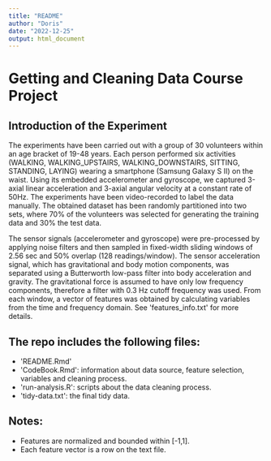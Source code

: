 ```yaml
---
title: "README"
author: "Doris"
date: "2022-12-25"
output: html_document
---
```


# Getting and Cleaning Data Course Project

## Introduction of the Experiment 
The experiments have been carried out with a group of 30 volunteers within an age bracket of 19-48 years. Each person performed six activities (WALKING, WALKING_UPSTAIRS, WALKING_DOWNSTAIRS, SITTING, STANDING, LAYING) wearing a smartphone (Samsung Galaxy S II) on the waist. Using its embedded accelerometer and gyroscope, we captured 3-axial linear acceleration and 3-axial angular velocity at a constant rate of 50Hz. The experiments have been video-recorded to label the data manually. The obtained dataset has been randomly partitioned into two sets, where 70% of the volunteers was selected for generating the training data and 30% the test data. 

The sensor signals (accelerometer and gyroscope) were pre-processed by applying noise filters and then sampled in fixed-width sliding windows of 2.56 sec and 50% overlap (128 readings/window). The sensor acceleration signal, which has gravitational and body motion components, was separated using a Butterworth low-pass filter into body acceleration and gravity. The gravitational force is assumed to have only low frequency components, therefore a filter with 0.3 Hz cutoff frequency was used. From each window, a vector of features was obtained by calculating variables from the time and frequency domain. See 'features_info.txt' for more details. 


## The repo includes the following files:

- 'README.Rmd'
- 'CodeBook.Rmd': information about data source, feature selection, variables and cleaning process.
- 'run-analysis.R': scripts about the data cleaning process.
- 'tidy-data.txt': the final tidy data.


## Notes: 
- Features are normalized and bounded within [-1,1].
- Each feature vector is a row on the text file.

